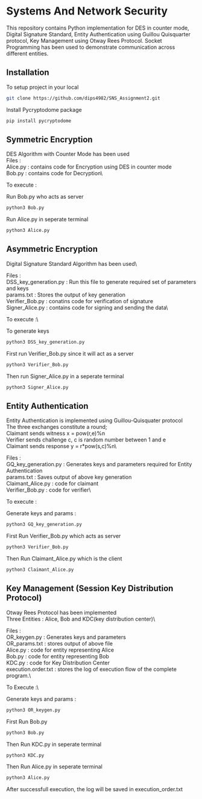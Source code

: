# Systems And Network Security

This repository contains Python implementation for DES in counter mode, Digital Signature Standard, Entity Authentication using Guillou Quisquarter protocol, Key Management using Otway Rees Protocol. Socket Programming has been used to demonstrate communication across different entities.

## Installation

To setup project in your local

```bash
git clone https://github.com/dips4982/SNS_Assignment2.git 
```

Install Pycryptodome package

```bash
pip install pycryptodome
```

## Symmetric Encryption

DES Algorithm with Counter Mode has been used\
Files :\
Alice.py : contains code for Encryption using DES in counter mode\
Bob.py   : contains code for Decryption\

To execute : 

Run Bob.py who acts as server

```bash
python3 Bob.py
```

Run Alice.py in seperate terminal

```bash
python3 Alice.py
```

## Asymmetric Encryption

Digital Signature Standard Algorithm has been used\

Files :\
DSS_key_generation.py : Run this file to generate required set of parameters and keys\
params.txt            : Stores the output of key generation\
Verifier_Bob.py       : conatins code for verification of signature\
Signer_Alice.py       : contains code for signing and sending the data\

To execute :\ 

To generate keys 

```bash
python3 DSS_key_generation.py
```

First run Verifier_Bob.py since it will act as a server

```bash
python3 Verifier_Bob.py
```

Then run Signer_Alice.py in a seperate terminal

```bash
python3 Signer_Alice.py
```

## Entity Authentication

Entity Authentication is implemented using Guillou-Quisquater protocol\
The three exchanges constitute a round;\
Claimant sends witness x = pow(r,e)%n\
Verifier sends challenge c, c is random number between 1 and e\
Claimant sends response y = r*pow(s,c)%n\

Files :\
GQ_key_generation.py : Generates keys and parameters required for Entity Authentication\
params.txt           : Saves output of above key generation\
Claimant_Alice.py    : code for claimant\
Verifier_Bob.py      : code for verifier\

To execute :

Generate keys and params :

```bash
python3 GQ_key_generation.py
```

First Run Verifier_Bob.py which acts as server

```bash
python3 Verifier_Bob.py
```

Then Run Claimant_Alice.py which is the client

```bash
python3 Claimant_Alice.py
```
## Key Management (Session Key Distribution Protocol)

Otway Rees Protocol has been implemented\
Three Entities : Alice, Bob and KDC(key distribution center)\

Files :\
OR_keygen.py        : Generates keys and parameters\
OR_params.txt       : stores output of above file\
Alice.py            : code for entity representing Alice\
Bob.py              : code for entity representing Bob\
KDC.py              : code for Key Distribution Center\
execution.order.txt : stores the log of execution flow of the complete program.\

To Execute :\

Generate keys and params :

```bash
python3 OR_keygen.py
```

First Run Bob.py

```bash
python3 Bob.py
```

Then Run KDC.py in seperate terminal

```bash
python3 KDC.py
```

Then Run Alice.py in seperate terminal
 
```bash
python3 Alice.py
```
After successfull execution, the log will be saved in execution_order.txt



